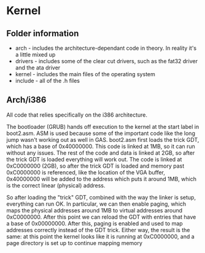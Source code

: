 # Kernel

## Folder information

* arch - includes the architecture-dependant code in theory. In reality it's a little mixed up
* drivers - includes some of the clear cut drivers, such as the fat32 driver and the ata driver
* kernel - includes the main files of the operating system
* include - all of the .h files 

## Arch/i386

All code that relies specifically on the i386 architecture.

The bootloader (GRUB) hands off execution to the kernel at the start label in boot2.asm. ASM is used because some of the important code like the long jump wasn't working out as well in GAS. boot2.asm first loads the trick GDT, which has a base of 0x40000000. This code is linked at 1MB, so it can run without any issues. The rest of the code and data is linked at 2GB, so after the trick GDT is loaded everything will work out. The code is linked at 0xC0000000 (2GB), so after the trick GDT is loaded and memory past 0xC0000000 is referenced, like the location of the VGA buffer, 0x40000000 will be added to the address which puts it around 1MB, which is the correct linear (physical) address.

So after loading the "trick" GDT, combined with the way the linker is setup, everything can run OK. In particular, we can then enable paging, which maps the physical addresses around 1MB to virtual addresses around 0xC0000000. After this point we can reload the GDT with entries that have a base of 0x00000000. After this, paging is enabled and used to map addresses correctly instead of the GDT trick. Either way, the result is the same: at this point the kernel looks like it is running at 0xC0000000, and a page directory is set up to continue mapping memory